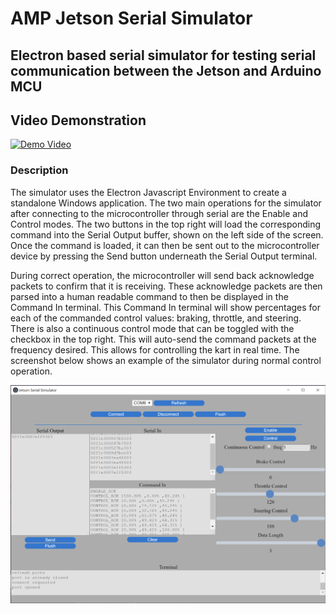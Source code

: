 # AMP Jetson Serial Simulator

## Electron based serial simulator for testing serial communication between the Jetson and Arduino MCU

## Video Demonstration
[![Demo Video](https://img.youtube.com/vi/daYhBjnEbTU/0.jpg)](https://www.youtube.com/watch?v=daYhBjnEbTU)

### Description
The simulator uses the Electron Javascript Environment to create a standalone Windows application.  The two main operations for the simulator after connecting to the microcontroller through serial are the Enable and Control modes.  The two buttons in the top right will load the corresponding command into the Serial Output buffer, shown on the left side of the screen.  Once the command is loaded, it can then be sent out to the microcontroller device by pressing the Send button underneath the Serial Output terminal.  

During correct operation, the microcontroller will send back acknowledge packets to confirm that it is receiving.  These acknowledge packets are then parsed into a human readable command to then be displayed in the Command In terminal.  This Command In terminal will show percentages for each of the commanded control values: braking, throttle, and steering.  There is also a continuous control mode that can be toggled with the checkbox in the top right.  This will auto-send the command packets at the frequency desired.  This allows for controlling the kart in real time.  The screenshot below shows an example of the simulator during normal control operation.

![JSS_Demo Image](media/JSS_Demo_Image.png)
